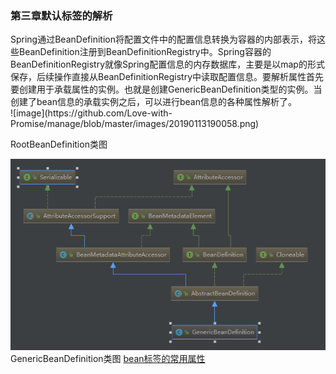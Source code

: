 <h3>第三章默认标签的解析</h3>
    Spring通过BeanDefinition将配置文件中的<bean>配置信息转换为容器的内部表示，将这些BeanDefinition注册到BeanDefinitionRegistry中。Spring容器的BeanDefinitionRegistry就像Spring配置信息的内存数据库，主要是以map的形式保存，后续操作直接从BeanDefinitionRegistry中读取配置信息。要解析属性首先要创建用于承载属性的实例。也就是创建GenericBeanDefinition类型的实例。当创建了bean信息的承载实例之后，可以进行bean信息的各种属性解析了。</br> 
![image](https://github.com/Love-with-Promise/manage/blob/master/images/20190113190058.png)

RootBeanDefinition类图

![image](https://github.com/Love-with-Promise/manage/blob/master/images/20190113194452.png)
GenericBeanDefinition类图
<a href="https://blog.csdn.net/lzgsea/article/details/79795290">bean标签的常用属性</a></br>

